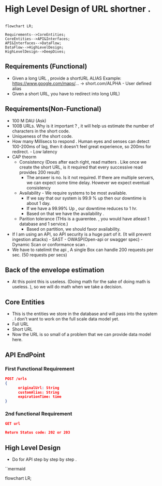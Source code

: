 # High Level Design of URL shortner . 


```mermaid

flowchart LR;

Requirements-->CoreEntities;
CoreEntities-->API&Interfaces;
API&Interfaces-->DataFlow;
DataFlow-->HighLevelDesign;
HighLevelDesign-->DeepDives;

```


## Requirements (Functional)
- Given a long URL , provide a shortURL ALIAS Example: https://www.google.com/maps/... -> short.com/ALPHA
      - User defined alias
- Given a short URL, you have to redirect into long URL)

## Requirements(Non-Functional)
- 100 M DAU (Ask)
- 100B URLs. Why is it important ? , it will help us estimate the number of characters in the short code.
- Uniqueness of the short code. 
- How many Millisecs to respond . Human eyes and senses can detect 100-200ms of lag, then it doesn't feel great experience, so 200ms for redirect. - Low latency
- CAP theorm
    - Consistency (Does after each right, read matters . Like once we create the short URL, is it required that every successive read provides 200 result)
        - The answer is no. Is it not required. If there are multiple servers, we can expect some time delay. However we expect eventual consistency
    - Availability - We require systems to be most available.
        - If we say that our system is 99.9 % up then our downtime is about 1 day.
        - If we have a 99.99% Up , our downtime reduces to 1 hr.
        - Based on that we have the availability .
    - Parition tolerance (THis is a guarentee. , you would have atleast 1 database and 1 service.)
        - Based on partition, we should favor availability.
- If I am using an API, so API security is a huge part of it. (It will prevent ingestion attacks)
        - SAST
        - OWASP(Open-api or swagger spec)
        - Dynamic Scan or conformance scan .
- We have to ratelimit the api , A single Box can handle 200 requests per sec. (50 requests per secs) 

## Back of the envelope estimation
- At this point this is useless. (Doing math for the sake of doing math is useless. ), so we will do math when we take a decision. 

## Core Entities
- This is the entities we store in the database and will pass into the system . I don't want to work on the full scale data model yet.
- Full URL
- Short URL
- Now the URL is so small of a problem that we can provide data model here.

## API EndPoint

### First Functional Requirement
```json
POST /urls
{
      originalUrl: String
      customAlias: String
      expirationTime: time
}
```
### 2nd functional Requirement 
```json
GET url

Return Status code: 202 or 203

```

## High Level Design 

- Do for API step by step by step .


``mermaid
 
flowchart LR;




```

